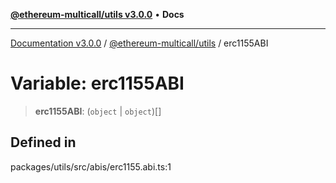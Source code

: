 [**@ethereum-multicall/utils v3.0.0**](../README.md) • **Docs**

***

[Documentation v3.0.0](../../../packages.md) / [@ethereum-multicall/utils](../README.md) / erc1155ABI

# Variable: erc1155ABI

> **erc1155ABI**: (`object` \| `object`)[]

## Defined in

packages/utils/src/abis/erc1155.abi.ts:1
